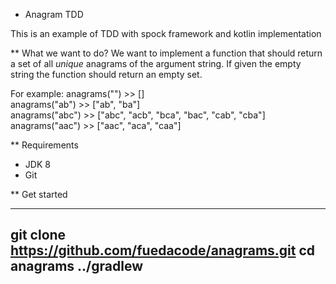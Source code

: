 * Anagram TDD

This is an example of TDD with spock framework and kotlin implementation

** What we want to do?
We want to implement a function that should return a set of all _unique_ anagrams of the argument string.
If given the empty string the function should return an empty set.

For example:
anagrams("")    >> [] <br />
anagrams("ab")  >> ["ab", "ba"] <br />
anagrams("abc") >> ["abc", "acb", "bca", "bac", "cab", "cba"] <br />
anagrams("aac") >> ["aac", "aca", "caa"] <br />

** Requirements

* JDK 8
* Git

** Get started

----
git clone https://github.com/fuedacode/anagrams.git
cd anagrams
../gradlew
----
